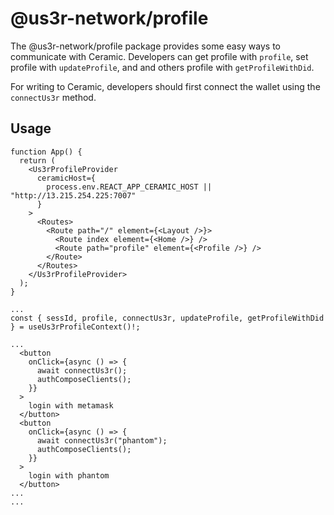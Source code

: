 # @us3r-network/profile

The @us3r-network/profile package provides some easy ways to communicate with Ceramic. Developers can get profile with `profile`, set profile with `updateProfile`, and and others profile with `getProfileWithDid`. 

For writing to Ceramic, developers should first connect the wallet using the `connectUs3r` method.

## Usage

```tsx
function App() {
  return (
    <Us3rProfileProvider
      ceramicHost={
        process.env.REACT_APP_CERAMIC_HOST || "http://13.215.254.225:7007"
      }
    >
      <Routes>
        <Route path="/" element={<Layout />}>
          <Route index element={<Home />} />
          <Route path="profile" element={<Profile />} />
        </Route>
      </Routes>
    </Us3rProfileProvider>
  );
}
```

```tsx
...
const { sessId, profile, connectUs3r, updateProfile, getProfileWithDid } = useUs3rProfileContext()!;

...
  <button
    onClick={async () => {
      await connectUs3r();
      authComposeClients();
    }}
  >
    login with metamask
  </button>
  <button
    onClick={async () => {
      await connectUs3r("phantom");
      authComposeClients();
    }}
  >
    login with phantom
  </button>
...
...
```